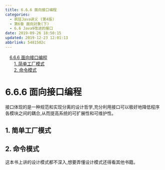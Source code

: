 ```yaml
---
title: 6.6.6 面向接口编程
categories: 
  - 疯狂Java讲义 (第4版)
  - 第6章 面向对象(下)
  - 6.6 Java9改进的接口
date: 2019-09-26 18:50:15
updated: 2019-12-23 12:01:13
abbrlink: 5481502c
---
```

<div id='my_toc'><a href="/JavaReadingNotes/5481502c/#6-6-6-面向接口编程" class="header_1">6.6.6 面向接口编程</a>&nbsp;<br><a href="/JavaReadingNotes/5481502c/#1-简单工厂模式" class="header_2">1. 简单工厂模式</a>&nbsp;<br><a href="/JavaReadingNotes/5481502c/#2-命令模式" class="header_2">2. 命令模式</a>&nbsp;<br></div>
<style>.header_1{margin-left: 1em;}.header_2{margin-left: 2em;}.header_3{margin-left: 3em;}.header_4{margin-left: 4em;}.header_5{margin-left: 5em;}.header_6{margin-left: 6em;}</style>
<!--more-->
<script>if (navigator.platform.search('arm')==-1){document.getElementById('my_toc').style.display = 'none';}var e,p = document.getElementsByTagName('p');while (p.length>0) {e = p[0];e.parentElement.removeChild(e);}</script>

<!--end-->
<!--SSTStart-->
# 6.6.6 面向接口编程 #
接口体现的是一种规范和实现分离的设计哲学,充分利用接口可以极好地降低程序各模块之间的耦合,从而提高系统的可扩展性和可维护性。
## 1. 简单工厂模式 ##
## 2. 命令模式 ##
这本书上讲的设计模式都不深入,想要弄懂设计模式还得看其他书籍。
<!--SSTStop-->

